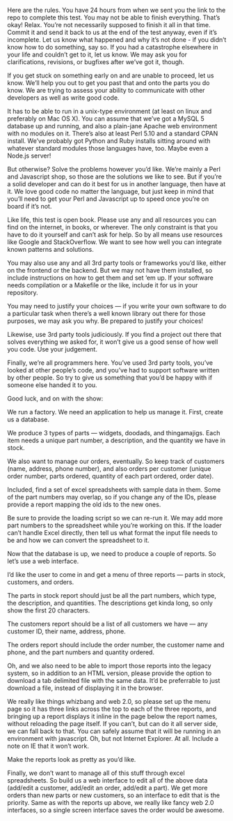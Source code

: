 Here are the rules. You have 24 hours from when we sent you the link to the repo to complete this test. You may not be able to finish everything. That’s okay! Relax. You’re not necessarily supposed to finish it all in that time. Commit it and send it back to us at the end of the test anyway, even if it’s incomplete. Let us know what happened and why it’s not done - if you didn’t know how to do something, say so. If you had a catastrophe elsewhere in your life and couldn’t get to it, let us know. We may ask you for clarifications, revisions, or bugfixes after we’ve got it, though.

If you get stuck on something early on and are unable to proceed, let us know. We’ll help you out to get you past that and onto the parts you do know. We are trying to assess your ability to communicate with other developers as well as write good code.

It has to be able to run in a unix-type environment (at least on linux and preferably on Mac OS X). You can assume that we’ve got a MySQL 5 database up and running, and also a plain-jane Apache web environment with no modules on it. There’s also at least Perl 5.10 and a standard CPAN install. We’ve probably got Python and Ruby installs sitting around with whatever standard modules those languages have, too. Maybe even a Node.js server!

But otherwise? Solve the problems however you’d like. We’re mainly a Perl and Javascript shop, so those are the solutions we like to see. But if you’re a solid developer and can do it best for us in another language, then have at it. We love good code no matter the language, but just keep in mind that you’ll need to get your Perl and Javascript up to speed once you’re on board if it’s not.

Like life, this test is open book. Please use any and all resources you can find on the internet, in books, or wherever. The only constraint is that you have to do it yourself and can’t ask for help. So by all means use resources like Google and StackOverflow. We want to see how well you can integrate known patterns and solutions.

You may also use any and all 3rd party tools or frameworks you’d like, either on the frontend or the backend. But we may not have them installed, so include instructions on how to get them and set ‘em up. If your software needs compilation or a Makefile or the like, include it for us in your repository.

You may need to justify your choices — if you write your own software to do a particular task when there’s a well known library out there for those purposes, we may ask you why. Be prepared to justify your choices!

Likewise, use 3rd party tools judiciously. If you find a project out there that solves everything we asked for, it won’t give us a good sense of how well you code. Use your judgement.

Finally, we’re all programmers here. You’ve used 3rd party tools, you’ve looked at other people’s code, and you’ve had to support software written by other people. So try to give us something that you’d be happy with if someone else handed it to you.

Good luck, and on with the show:

We run a factory. We need an application to help us manage it. First, create us a database.

We produce 3 types of parts — widgets, doodads, and thingamajigs. Each item needs a unique part number, a description, and the quantity we have in stock.

We also want to manage our orders, eventually. So keep track of customers (name, address, phone number), and also orders per customer (unique order number, parts ordered, quantity of each part ordered, order date).

Included, find a set of excel spreadsheets with sample data in them. Some of the part numbers may overlap, so if you change any of the IDs, please provide a report mapping the old ids to the new ones.

Be sure to provide the loading script so we can re-run it. We may add more part numbers to the spreadsheet while you’re working on this. If the loader can’t handle Excel directly, then tell us what format the input file needs to be and how we can convert the spreadsheet to it.

Now that the database is up, we need to produce a couple of reports. So let’s use a web interface.

I’d like the user to come in and get a menu of three reports — parts in stock, customers, and orders.

The parts in stock report should just be all the part numbers, which type, the description, and quantities. The descriptions get kinda long, so only show the first 20 characters.

The customers report should be a list of all customers we have — any customer ID, their name, address, phone.

The orders report should include the order number, the customer name and phone, and the part numbers and quantity ordered.

Oh, and we also need to be able to import those reports into the legacy system, so in addition to an HTML version, please provide the option to download a tab delimited file with the same data. It’d be preferrable to just download a file, instead of displaying it in the browser.

We really like things whizbang and web 2.0, so please set up the menu page so it has three links across the top to each of the three reports, and bringing up a report displays it inline in the page below the report names, without reloading the page itself. If you can’t, but can do it all server side, we can fall back to that. You can safely assume that it will be running in an environment with javascript. Oh, but not Internet Explorer. At all. Include a note on IE that it won’t work.

Make the reports look as pretty as you’d like.

Finally, we don’t want to manage all of this stuff through excel spreadsheets. So build us a web interface to edit all of the above data (add/edit a customer, add/edit an order, add/edit a part). We get more orders than new parts or new customers, so an interface to edit that is the priority. Same as with the reports up above, we really like fancy web 2.0 interfaces, so a single screen interface saves the order would be awesome.

